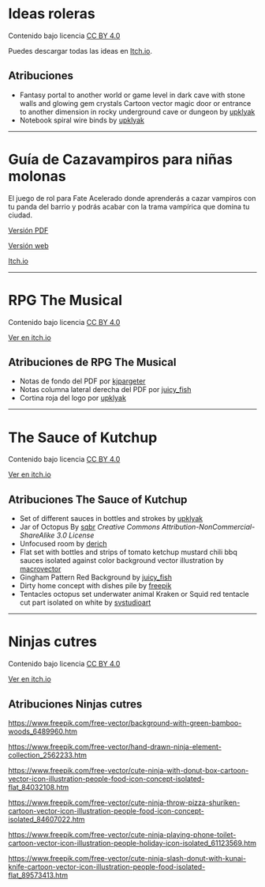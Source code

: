 # Ideas roleras

Contenido bajo licencia [CC BY 4.0](https://creativecommons.org/licenses/by/4.0/deed.es)

Puedes descargar todas las ideas en [Itch.io](https://gwannon.itch.io/ideas-roleras).

## Atribuciones 

* Fantasy portal to another world or game level in dark cave with stone walls and glowing gem crystals Cartoon vector magic door or entrance to another dimension in rocky underground cave or dungeon by [upklyak](https://www.freepik.com/free-vector/fantasy-portal-another-world-game-level-dark-cave-with-stone-walls-glowing-gem-crystals-cartoon-vector-magic-door-entrance-another-dimension-rocky-underground-cave-dungeon_73605755.htm)
* Notebook spiral wire binds by [upklyak](https://www.freepik.com/free-vector/notebook-spiral-wire-binds_12632847.htm)

*** 

# Guía de Cazavampiros para niñas molonas

El juego de rol para Fate Acelerado donde aprenderás a cazar vampiros con tu panda del barrio y podrás acabar con la trama vampírica que domina tu ciudad.

[Versión PDF](https://bosque.gwannon.com/guiacazadora/)

[Versión web](https://bosque.gwannon.com/guiacazadora/GuiaDeCazaVampirosParaNinasMolonas.html)

[Itch.io](https://gwannon.itch.io/guia-de-cazavampiros-para-ninas-molonas)

***

# RPG The Musical

Contenido bajo licencia [CC BY 4.0](https://creativecommons.org/licenses/by/4.0/deed.es)

[Ver en itch.io](https://gwannon.itch.io/rpg-the-musical)

## Atribuciones de RPG The Musical

* Notas de fondo del PDF por [kjpargeter](https://www.freepik.com/free-vector/abstract-music-notes-background_42121683.htm)
* Notas columna lateral derecha del PDF por [juicy_fish](https://www.freepik.com/free-vector/music-notes-wave-lines-sheet_290241273.htm)
* Cortina roja del logo por [upklyak](https://www.freepik.com/free-vector/theater-stage-with-red-curtain-round-spotlight_143521059.htm)

***

# The Sauce of Kutchup

Contenido bajo licencia [CC BY 4.0](https://creativecommons.org/licenses/by/4.0/deed.es)

[Ver en itch.io](https://gwannon.itch.io/the-sauce-of-kutchup)

## Atribuciones The Sauce of Kutchup

* Set of different sauces in bottles and strokes by [upklyak](https://www.freepik.com/free-vector/set-different-sauces-bottles-strokes_13643577.htm)
* Jar of Octopus By [sqbr](https://www.deviantart.com/sqbr/art/Jar-of-Octopus-173411106) _Creative Commons Attribution-NonCommercial-ShareAlike 3.0 License_
* Unfocused room by [derich](https://www.freepik.com/free-photo/unfocused-room_954278.htm)
* Flat set with bottles and strips of tomato ketchup mustard chili bbq sauces isolated against color background vector illustration by [macrovector](https://www.freepik.com/free-vector/flat-set-with-bottles-strips-tomato-ketchup-mustard-chili-bbq-sauces-isolated-against-color-background-vector-illustration_33771510.htm)
* Gingham Pattern Red Background by [juicy_fish](https://www.freepik.com/free-vector/gingham-pattern-red-background_48780360.htm)
* Dirty home concept with dishes pile by [freepik](https://www.freepik.com/free-photo/dirty-home-concept-with-dishes-pile_23591456.htm)
* Tentacles octopus set underwater animal Kraken or Squid red tentacle cut part isolated on white by [svstudioart](https://www.freepik.com/free-vector/tentacles-octopus-set-underwater-animal-kraken-squid-red-tentacle-cut-part-isolated-white_17191722.htm)


***

# Ninjas cutres

Contenido bajo licencia [CC BY 4.0](https://creativecommons.org/licenses/by/4.0/deed.es)

[Ver en itch.io](https://gwannon.itch.io/ninjas-cutres)

## Atribuciones Ninjas cutres

https://www.freepik.com/free-vector/background-with-green-bamboo-woods_6489960.htm

https://www.freepik.com/free-vector/hand-drawn-ninja-element-collection_2562233.htm

https://www.freepik.com/free-vector/cute-ninja-with-donut-box-cartoon-vector-icon-illustration-people-food-icon-concept-isolated-flat_84032108.htm

https://www.freepik.com/free-vector/cute-ninja-throw-pizza-shuriken-cartoon-vector-icon-illustration-people-food-icon-concept-isolated_84607022.htm

https://www.freepik.com/free-vector/cute-ninja-playing-phone-toilet-cartoon-vector-icon-illustration-people-holiday-icon-isolated_61123569.htm

https://www.freepik.com/free-vector/cute-ninja-slash-donut-with-kunai-knife-cartoon-vector-icon-illustration-people-food-isolated-flat_89573413.htm